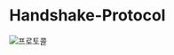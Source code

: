 # Handshake-Protocol

![프로토콜](https://github.com/ahntae98/Handshake-Protocol/assets/133379277/0c2d3fef-255a-4201-8425-fee929dec823)
